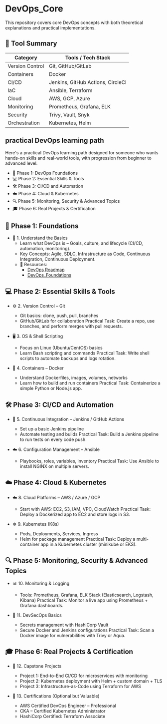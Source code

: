 # DevOps_Core
This repository covers core DevOps concepts with both theoretical explanations and practical implementations.

## 🧰 Tool Summary

| Category         | Tools / Tech Stack                      |
|------------------|------------------------------------------|
| Version Control  | Git, GitHub/GitLab                      |
| Containers       | Docker                                  |
| CI/CD            | Jenkins, GitHub Actions, CircleCI       |
| IaC              | Ansible, Terraform                      |
| Cloud            | AWS, GCP, Azure                         |
| Monitoring       | Prometheus, Grafana, ELK                |
| Security         | Trivy, Vault, Snyk                      |
| Orchestration    | Kubernetes, Helm                        |



## practical DevOps learning path
Here's a practical DevOps learning path designed for someone who wants hands-on skills and real-world tools, with progression from beginner to advanced level.
- 🧱 Phase 1: DevOps Foundations
- 💻 Phase 2: Essential Skills & Tools
- 🛠️ Phase 3: CI/CD and Automation
- ☁️ Phase 4: Cloud & Kubernetes
- 🔍 Phase 5: Monitoring, Security & Advanced Topics
- 🎓 Phase 6: Real Projects & Certification


## 🧱 Phase 1: Foundations
- 🔧 1. Understand the Basics
  - Learn what DevOps is – Goals, culture, and lifecycle (CI/CD, automation, monitoring).
  - Key Concepts: Agile, SDLC, Infrastructure as Code, Continuous Integration, Continuous Deployment.
  - 📘 Resources:
    - [DevOps Roadmap](https://roadmap.sh/devops)
    - [DevOps_Foundations](Docs/DevOps_Foundations.md)


## 💻 Phase 2: Essential Skills & Tools
- ⚙️ 2. Version Control – Git
  - Git basics: clone, push, pull, branches
  - GitHub/GitLab for collaboration
  Practical Task: Create a repo, use branches, and perform merges with pull requests.

- 🖥️ 3. OS & Shell Scripting
  - Focus on Linux (Ubuntu/CentOS) basics
  - Learn Bash scripting and commands
  Practical Task: Write shell scripts to automate backups and logs rotation.

- 🐳 4. Containers – Docker
  - Understand Dockerfiles, images, volumes, networks
  - Learn how to build and run containers
  Practical Task: Containerize a simple Python or Node.js app.


## 🛠️ Phase 3: CI/CD and Automation
- 🔁 5. Continuous Integration – Jenkins / GitHub Actions
  - Set up a basic Jenkins pipeline
  - Automate testing and builds
  Practical Task: Build a Jenkins pipeline to run tests on every code push.

- ☁️ 6. Configuration Management – Ansible
  - Playbooks, roles, variables, inventory
  Practical Task: Use Ansible to install NGINX on multiple servers.


## ☁️ Phase 4: Cloud & Kubernetes
- ☁️ 8. Cloud Platforms – AWS / Azure / GCP
  - Start with AWS: EC2, S3, IAM, VPC, CloudWatch
  Practical Task: Deploy a Dockerized app to EC2 and store logs in S3.

- ☸️ 9. Kubernetes (K8s)
  - Pods, Deployments, Services, Ingress
  - Helm for package management
  Practical Task: Deploy a multi-container app in a Kubernetes cluster (minikube or EKS).


## 🔍 Phase 5: Monitoring, Security & Advanced Topics
- 📊 10. Monitoring & Logging
  - Tools: Prometheus, Grafana, ELK Stack (Elasticsearch, Logstash, Kibana)
  Practical Task: Monitor a live app using Prometheus + Grafana dashboards.

- 🔐 11. DevSecOps Basics
  - Secrets management with HashiCorp Vault
  - Secure Docker and Jenkins configurations
  Practical Task: Scan a Docker image for vulnerabilities with Trivy or Aqua.


## 🎓 Phase 6: Real Projects & Certification
- 💼 12. Capstone Projects
  - Project 1: End-to-End CI/CD for microservices with monitoring
  - Project 2: Kubernetes deployment with Helm + custom domain + TLS
  - Project 3: Infrastructure-as-Code using Terraform for AWS

- 🏅 13. Certifications (Optional but Valuable)
  - AWS Certified DevOps Engineer – Professional
  - CKA – Certified Kubernetes Administrator
  - HashiCorp Certified: Terraform Associate




